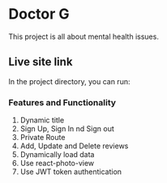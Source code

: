# Doctor G

This project is all about mental health issues.

## Live site link

In the project directory, you can run:

### Features and Functionality

1. Dynamic title
2. Sign Up, Sign In nd Sign out
3. Private Route
4. Add, Update and Delete reviews
5. Dynamically load data
6. Use react-photo-view
7. Use JWT token authentication